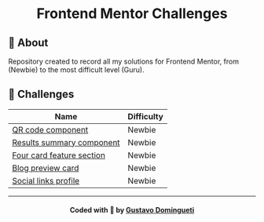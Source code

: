 <h1 align="center">
    Frontend Mentor Challenges
</h1>

## :bookmark: About

Repository created to record all my solutions for Frontend Mentor, from (Newbie) to the most difficult level (Guru).

<a id="tecnologias-utilizadas"></a>

## :rocket: Challenges

| Name                                                                 | Difficulty |
| -------------------------------------------------------------------- | ---------- |
| [QR code component](./challenges/qr-code-component/)                 | Newbie     |
| [Results summary component](./challenges/results-summary-component/) | Newbie     |
| [Four card feature section](./challenges/four-card-feature-section/) | Newbie     |
| [Blog preview card](./challenges/blog-preview-card/)                 | Newbie     |
| [Social links profile](./challenges/social-links-profile/)           | Newbie     |

---

<h4 align="center">
    Coded with 💙 by <a
      href="https://www.linkedin.com/in/dominguetigs/"
      target="_blank"
    >Gustavo Domingueti</a>
</h4>
